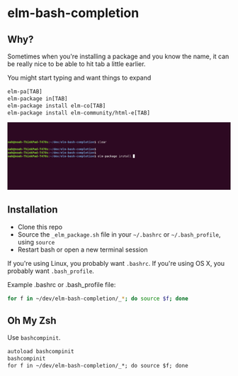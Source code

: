# elm-bash-completion

## Why?

Sometimes when you're installing a package and you know the name, it can be really nice to be able to hit tab a little earlier.

You might start typing and want things to expand 

```
elm-pa[TAB]
elm-package in[TAB]
elm-package install elm-co[TAB]
elm-package install elm-community/html-e[TAB]
```

![](./elm_bash_completion.gif)

## Installation


- Clone this repo
- Source the `_elm_package.sh` file in your `~/.bashrc` or `~/.bash_profile`, using `source` 
- Restart bash or open a new terminal session

If you're using Linux, you probably want `.bashrc`. If you're using OS X, you probably want `.bash_profile`.

Example .bashrc or .bash_profile file:

```bash
for f in ~/dev/elm-bash-completion/_*; do source $f; done
```

## Oh My Zsh

Use `bashcompinit`.

```
autoload bashcompinit
bashcompinit
for f in ~/dev/elm-bash-completion/_*; do source $f; done
```
